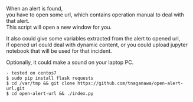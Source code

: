 When an alert is found,  
you have to open some url, which contains operation manual to deal with that alert.  
This script will open a new window for you.

It also could give some variables extracted from the alert to opened url,  
if opened url could deal with dynamic content, or you could upload jupyter notebook that will be used for that incident.

Optionally, it could make a sound on your laptop PC.


````
- tested on centos7
$ sudo pip install flask requests
$ cd /var/tmp && git clone https://github.com/tnaganawa/open-alert-url.git
$ cd open-alert-url && ./index.py
````
